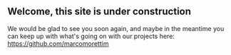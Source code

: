 ## Welcome, this site is under construction ##

We would be glad to see you soon again, and maybe in the meantime you can keep up with what's going on with our projects here: https://github.com/marcomorettim
